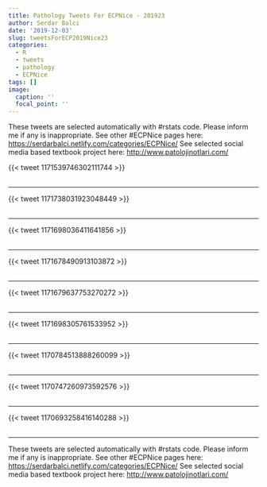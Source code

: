 ```yaml
---
title: Pathology Tweets For ECPNice - 201923
author: Serdar Balci
date: '2019-12-03'
slug: tweetsForECP2019Nice23
categories:
  - R
  - tweets
  - pathology
  - ECPNice
tags: []
image:
  caption: ''
  focal_point: ''
---
```



These tweets are selected automatically with #rstats code. Please inform me if any is inappropriate.
See other #ECPNice pages here: https://serdarbalci.netlify.com/categories/ECPNice/ 
See selected social media based textbook project here: http://www.patolojinotlari.com/

{{< tweet 1171539746302111744 >}}
<br>
<br>
<hr>
{{< tweet 1171738031923048449 >}}
<br>
<br>
<hr>
{{< tweet 1171698036411641856 >}}
<br>
<br>
<hr>
{{< tweet 1171678490913103872 >}}
<br>
<br>
<hr>
{{< tweet 1171679637753270272 >}}
<br>
<br>
<hr>
{{< tweet 1171698305761533952 >}}
<br>
<br>
<hr>
{{< tweet 1170784513888260099 >}}
<br>
<br>
<hr>
{{< tweet 1170747260973592576 >}}
<br>
<br>
<hr>
{{< tweet 1170693258416140288 >}}
<br>
<br>
<hr>


These tweets are selected automatically with #rstats code. Please inform me if any is inappropriate.
See other #ECPNice pages here: https://serdarbalci.netlify.com/categories/ECPNice/ 
See selected social media based textbook project here: http://www.patolojinotlari.com/

